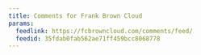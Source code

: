 ```yaml
---
title: Comments for Frank Brown Cloud
params:
  feedlink: https://fcbrowncloud.com/comments/feed/
  feedid: 35fdab0fab562ae71ff459bcc8068778
---
```

